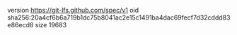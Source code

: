 version https://git-lfs.github.com/spec/v1
oid sha256:20a4cf6b6a719b1dc75b8041ac2e15c1491ba4dac69fecf7d32cddd83e86ecd8
size 19683
